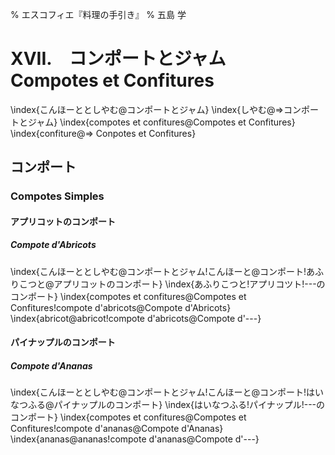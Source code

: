 % エスコフィエ『料理の手引き』
% 五島 学


# XVII.　コンポートとジャム　Compotes et Confitures

\index{こんほーととしやむ@コンポートとジャム}
\index{しやむ@⇒コンポートとジャム}
\index{compotes et confitures@Compotes et Confitures}
\index{confiture@⇒ Conpotes et Confitures}


## コンポート

### Compotes Simples



#### アプリコットのコンポート

##### Compote d'Abricots

\index{こんほーととしやむ@コンポートとジャム!こんほーと@コンポート!あふりこつと@アプリコットのコンポート}
\index{あふりこつと!アプリコツト!---のコンポート}
\index{compotes et confitures@Compotes et Confitures!compote d'abricots@Compote d'Abricots}
\index{abricot@abricot!compote d'abricots@Compote d'---}


#### パイナップルのコンポート

##### Compote d'Ananas

\index{こんほーととしやむ@コンポートとジャム!こんほーと@コンポート!はいなつふる@パイナップルのコンポート}
\index{はいなつふる!パイナップル!---のコンポート}
\index{compotes et confitures@Compotes et Confitures!compote d'ananas@Compote d'Ananas}
\index{ananas@ananas!compote d'ananas@Compote d'---}
